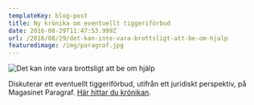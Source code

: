 ```yaml
---
templateKey: blog-post
title: Ny krönika om eventuellt tiggeriförbud
date: 2016-08-29T11:47:53.999Z
url: /2016/08/29/det-kan-inte-vara-brottsligt-att-be-om-hjalp
featuredimage: /img/paragraf.jpg
---
```


![Det kan inte vara brottsligt att be om hjälp](/img/paragraf.jpg)

Diskuterar ett eventuellt tiggeriförbud, utifrån ett juridiskt perspektiv, på Magasinet Paragraf. [Här hittar du krönikan](https://www.magasinetparagraf.se/nyheter/47932-det-kan-inte-vara-brottsligt-att-be-om-hjalp/).
